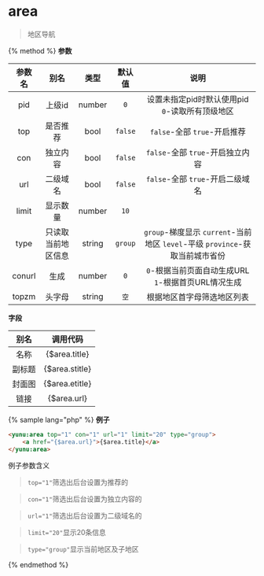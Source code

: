 # area

> 地区导航

{% method %}
**参数**

|参数名|别名|类型|默认值|说明|
|:----:|:--:|:--:|:----:|:--:|
|pid|上级id|number|`0`|设置未指定pid时默认使用pid `0`-读取所有顶级地区|
|top|是否推荐|bool|`false`|`false`-全部 `true`-开启推荐|
|con|独立内容|bool|`false`|`false`-全部 `true`-开启独立内容|
|url|二级域名|bool|`false`|`false`-全部 `true`-开启二级域名|
|limit|显示数量|number|`10`|&nbsp;|
|type|只读取当前地区信息|string|`group`|`group`-梯度显示 `current`-当前地区 `level`-平级 `province`-获取当前城市省份|
|conurl|生成|number|`0`|`0`-根据当前页面自动生成URL `1`-根据首页URL情况生成|
|topzm|头字母|string|`空`|根据地区首字母筛选地区列表|

**字段**

|别名|调用代码|
|:--:|:--:|
|名称|{$area.title}|
|副标题|{$area.stitle}|
|封面图|{$area.etitle}|
|链接|{$area.url}|

{% sample lang="php" %}
**例子**

```html
<yunu:area top="1" con="1" url="1" limit="20" type="group">
    <a href="{$area.url}">{$area.title}</a>
</yunu:area>
```

例子参数含义

>`top="1"`筛选出后台设置为推荐的

>`con="1"`筛选出后台设置为独立内容的

>`url="1"`筛选出后台设置为二级域名的

>`limit="20"`显示20条信息

>`type="group"`显示当前地区及子地区

{% endmethod %}
